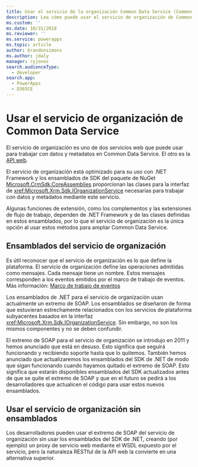```yaml
---
title: Usar el servicio de la organización Common Data Service (Common Data Service) | Microsoft Docs
description: Lea cómo puede usar el servicio de organización de Common Data Service para trabajar con datos y metadatos.
ms.custom: ''
ms.date: 10/31/2018
ms.reviewer: ''
ms.service: powerapps
ms.topic: article
author: brandonsimons
ms.author: jdaly
manager: ryjones
search.audienceType:
  - developer
search.app:
  - PowerApps
  - D365CE
---
```


# <a name="use-the-common-data-service-organization-service"></a>Usar el servicio de organización de Common Data Service

El servicio de organización es uno de dos servicios web que puede usar para trabajar con datos y metadatos en Common Data Service. El otro es la [API web](../webapi/overview.md).

El servicio de organización está optimizado para su uso con .NET Framework y los ensamblados de SDK del paquete de NuGet [Microsoft.CrmSdk.CoreAssemblies](https://www.nuget.org/packages/Microsoft.CrmSdk.CoreAssemblies/) proporcionan las clases para la interfaz de <xref:Microsoft.Xrm.Sdk.IOrganizationService> necesarias para trabajar con datos y metadatos mediante este servicio. 

Algunas funciones de extensión, como los complementos y las extensiones de flujo de trabajo, dependen de .NET Framework y de las clases definidas en estos ensamblados, por lo que el servicio de organización es la única opción al usar estos métodos para ampliar Common Data Service.

## <a name="organization-service-assemblies"></a>Ensamblados del servicio de organización

Es útil reconocer que el servicio de organización es lo que define la plataforma. El servicio de organización define las operaciones admitidas como mensajes. Cada mensaje tiene un nombre. Estos mensajes corresponden a los eventos emitidos por el marco de trabajo de eventos. Más información: [Marco de trabajo de eventos](../event-framework.md)

Los ensamblados de .NET para el servicio de organización usan actualmente un extremo de SOAP. Los ensamblados se diseñaron de forma que estuvieran estrechamente relacionados con los servicios de plataforma subyacentes basados en la interfaz <xref:Microsoft.Xrm.Sdk.IOrganizationService>. Sin embargo, no son los mismos componentes y no se deben confundir. 

El extremo de SOAP para el servicio de organización se introdujo en 2011 y hemos anunciado que está en desuso. Esto significa que seguirá funcionando y recibiendo soporte hasta que lo quitemos. También hemos anunciado que actualizaremos los ensamblados del SDK de .NET de modo que sigan funcionando cuando hayamos quitado el extremo de SOAP. Esto significa que estarán disponibles ensamblados del SDK actualizados antes de que se quite el extremo de SOAP y que en el futuro se pedirá a los desarrolladores que actualicen el código para usar estos nuevos ensamblados.

## <a name="using-the-organization-service-without-assemblies"></a>Usar el servicio de organización sin ensamblados

Los desarrolladores pueden usar el extremo de SOAP del servicio de organización sin usar los ensamblados del SDK de .NET, creando (por ejemplo) un proxy de servicio web mediante el WSDL expuesto por el servicio, pero la naturaleza RESTful de la API web la convierte en una alternativa superior.
